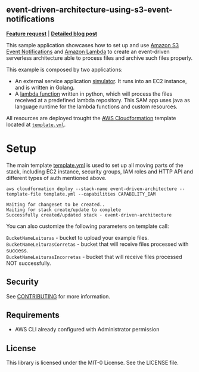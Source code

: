 ## event-driven-architecture-using-s3-event-notifications

**[Feature request](https://github.com/aws-samples/event-driven-architecture-using-s3-event-notifications/issues/new)** | **[Detailed blog post](https://aws.amazon.com/blogs/<TBD>)**

This sample application showcases how to set up and use [Amazon S3 Event Notifications](https://docs.aws.amazon.com/AmazonS3/latest/userguide/NotificationHowTo.html) and 
[Amazon Lambda](https://aws.amazon.com/lambda/) to create an event-driven serverless architecture able to process files and archive such files properly.

This example is composed by two applications:  
* An external service application [simulator](simulador/main.go). It runs into an EC2 instance, and is written in Golang.  
* A [lambda function](integration-lambda/app.py) written in python, which will process the files received at a predefined lambda repository.
This SAM app uses java as language runtime for the lambda functions and custom resources.  

All resources are deployed trought the [AWS Cloudformation](https://aws.amazon.com/cloudformation/) template located at [`template.yml`](template.yml).

# Setup 

The main template [template.yml](template.yml) is used to set up all moving parts of the stack, including EC2 instance, security groups, IAM roles and HTTP API and different types of auth mentioned above.

```
aws cloudformation deploy --stack-name event-driven-architecture --template-file template.yml --capabilities CAPABILITY_IAM

Waiting for changeset to be created..
Waiting for stack create/update to complete
Successfully created/updated stack - event-driven-architecture
```

You can also customize the following parameters on template call:

`BucketNameLeituras` - bucket to upload your example files.  
`BucketNameLeiturasCorretas` - bucket that will receive files processed with success.  
`BucketNameLeiturasIncorretas` - bucket that will receive files processed NOT successfully.  

## Security

See [CONTRIBUTING](CONTRIBUTING.md#security-issue-notifications) for more information.

## Requirements

* AWS CLI already configured with Administrator permission

## License

This library is licensed under the MIT-0 License. See the LICENSE file.